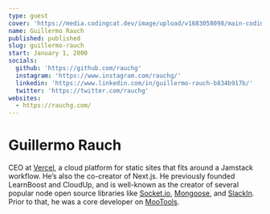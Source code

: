 ```yaml
---
type: guest
cover: 'https://media.codingcat.dev/image/upload/v1683058098/main-codingcatdev-photo/podcast-guest/guillermo-rauch'
name: Guillermo Rauch
published: published
slug: guillermo-rauch
start: January 1, 2000
socials:
  github: 'https://github.com/rauchg'
  instagram: 'https://www.instagram.com/rauchg/'
  linkedin: 'https://www.linkedin.com/in/guillermo-rauch-b834b917b/'
  twitter: 'https://twitter.com/rauchg'
websites:
  - https://rauchg.com/
---
```


# Guillermo Rauch

CEO at [Vercel](https://vercel.com), a cloud platform for static sites that fits around a Jamstack workflow. He’s also the co-creator of Next.js. He previously founded LearnBoost and CloudUp, and is well-known as the creator of several popular node open source libraries like [Socket.io](https://socket.io/), [Mongoose](https://mongoosejs.com/), and [SlackIn](https://github.com/rauchg/slackin). Prior to that, he was a core developer on [MooTools](https://mootools.net/).
